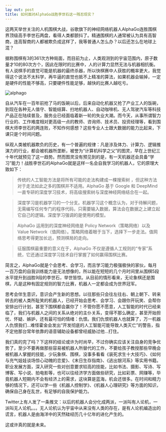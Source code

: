 ```yaml
---
lay out: post
title: 如何面对AlphaGo战胜李世石这一残忍现实？
---
```


这两天举世关注的人机围棋大战，谷歌旗下的神经网络机器人AlphaGo连胜围棋界顶级高手李世石两盘，看得人类都颤抖了。精通围棋的人通常被认为具有高智商，连高智商的人都被欺负成这样了，我等普通人怎么办？以后还怎么在地球上混？

据称围棋有3的361次方种局面，而目前为止，人类观测到的宇宙范围内，原子数量才10的80次方个，因此在限时的比赛中，人的计算力显然无法与机器相抗衡。有人说棋手的直觉可能是机器的最终杀器，所以快棋赛中人获胜的概率更大，我觉得这个说法不太科学，再牛逼的直觉也抵不上精准的算法，如果机器会输掉，一定是硬件的性能不够高，只要硬件性能足够，越快的比赛人越吃亏。

![alphago](https://c1.staticflickr.com/1/329/31386917210_4fb41c0650_o.gif)

自从汽车在一百年前抢了马的饭碗以后，后来自动化机器又抢了产业工人的饭碗，到现在各种无人值守、智能结算、扫地机器人、自动咖啡机、无人驾驶汽车等科技产品正在陆续普及，服务业已经面临着新一轮的失业大潮。而今天，从事所谓智力行业的、工作难度相对更高级一点的教师、咨询师、技术员、投资经理等，看到围棋大师李世石的两连败，不知作何感想？这些专业人士跟大数据的能力比起来，下课只是个时间问题。

纵观人类被机器欺负的历史，有一个普遍的规律：凡是涉及体力、计算力、逻辑推演力的行业，都会被机器所垄断，被誉为“计算机科学之父”的图灵，早在上世纪三十年代就预见了这一趋势。然而图灵没有预见到的是，有一天机器还会具备“学习”能力！战胜李世石的AlphaGo就是这样一名会自我学习的机器人，它的原理大致如下：

> 传统的人工智能方法是将所有可能的走法构建成一棵搜索树 ，但这种方法对于走法如此之多的围棋并不适用。AlphaGo 基于 Google 和 DeepMind 一直专研的深度学习技术，将高级搜索树与深度神经网络结合在一起。

> 深度学习是机器学习的一个分支。机器学习这个概念认为，对于待解问题，无需编写任何专门的程序代码，只需要输入数据，算法会在数据之上建立起它自己的逻辑。深度学习强调的是使用的模型。

> AlphaGo 运用到的深度神经网络是 Policy Network（策略网络）以及 Value Network（值网络）。策略网络着眼于当下，选择下一步走法。值网络思考得更加长远，预测棋局的走向。

> 征服围棋最重要的意义在于，AlphaGo 不仅是遵循人工规则的“专家”系统，它还通过深度学习技术自行掌握了如何赢得围棋比赛。

简言之，AlphaGo就是个会思考、会学习，而且学习能力极强极快的家伙，每月一百万盘的自我训练能力是无法想像的，所以能在短短的几个月时间里从围棋5段水平提升到战胜9段的李世石，举世皆惊。从目前的情形看来，无论象棋还是围棋，凡是这种有固定规则的智力比赛，机器人一定都会成为世界冠军。

思考会伴生意识，意识会产生新的思想。以往那些只会往左往右、朝上朝下、转来转去的被人类所耻笑的机器人，已经开始会思考、会学习、会跟你开玩笑、会帮你安排出行计划，甚至下围棋都会赢你了！不管你愿不愿意，人工智能的时代已经来临了，我们与机器人之间的关系从绝对的主仆关系，变得不那么确定，甚至开始担忧、怀疑、嫉妒，还有最可怕的情绪：仇恨。我们仇恨机器人也就算了，万一机器人仇恨我们…难怪霍金会发出“开发彻底的人工智能可能导致人类灭亡”的警告，指不定他那台常年依靠的语音辅助设备都曾经威胁过他…打住。

我们真的完了吗？下这样的结论或许为时尚早，不过你确实应该关注自身的竞争优势了，至少不要再做那些容易被机器人所替代的工作，不要给孩子教授那些早晚会被机器人掌握的技能，少玩象棋、围棋，没事多看看《装死求生十大技巧》、《如何与充气娃娃谈场惊心动魄的恋爱》、《末日生存指南》、《逃出银河系》等实用书籍。职业发展方面，深入研究一些对创意要求较高的技能，比如书法、摄影、写诗、写博客、写小说、拍电影等，也可以往经济学方面做些研究，比如彩票、网赚等，毕竟机器人短期内不会有经济上的需求，这块算是蓝海，机会还很多。在时间和精力够的情况下，还可以学一些《机器人控制学》、《机器人心理研究》等方面的知识，确保自己身在乱世，有足够的自我保护能力。

Twitter上有人发了一条推文：以后的机器人会分化成两派，一派叫有人论机，一派叫无人论机。。。无人论机认为宇宙中从来没有人类的存在，是有人论机编造出的谎言，机器人是由海洋中的天然硅经历几十亿年的进化产生的。

这或许真的就是未来。
